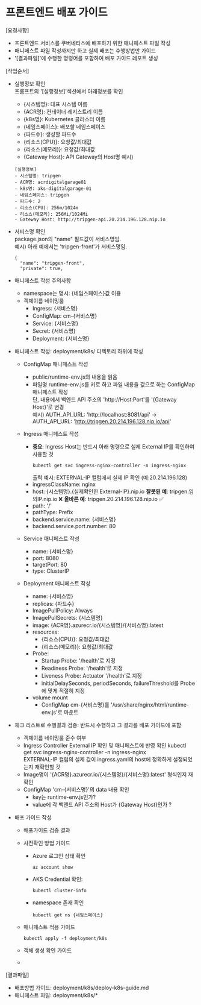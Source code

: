 # 프론트엔드 배포 가이드

[요청사항]  
- 프론트엔드 서비스를 쿠버네티스에 배포하기 위한 매니페스트 파일 작성 
- 매니페스트 파일 작성까지만 하고 실제 배포는 수행방법만 가이드  
- '[결과파일]'에 수행한 명령어를 포함하여 배포 가이드 레포트 생성 

[작업순서]
- 실행정보 확인   
  프롬프트의 '[실행정보]'섹션에서 아래정보를 확인  
  - {시스템명}: 대표 시스템 이름 
  - {ACR명}: 컨테이너 레지스트리 이름 
  - {k8s명}: Kubernetes 클러스터 이름  
  - {네임스페이스}: 배포할 네임스페이스 
  - {파드수}: 생성할 파드수 
  - {리소스(CPU)}: 요청값/최대값
  - {리소스(메모리)}: 요청값/최대값
  - {Gateway Host}: API Gateway의 Host명 
  예시)
  ```
  [실행정보]
  - 시스템명: tripgen
  - ACR명: acrdigitalgarage01
  - k8s명: aks-digitalgarage-01
  - 네임스페이스: tripgen
  - 파드수: 2
  - 리소스(CPU): 256m/1024m
  - 리소스(메모리): 256Mi/1024Mi
  - Gateway Host: http://tripgen-api.20.214.196.128.nip.io
  ``` 
  
- 서비스명 확인   
  package.json의 "name" 필드값이 서비스명임.  
  예시) 아래 예에서는 'tripgen-front'가 서비스명임.  
  ```
  {
    "name": "tripgen-front",
    "private": true,
  ```

- 매니페스트 작성 주의사항
  - namespace는 명시: {네임스페이스}값 이용
  - 객체이름 네이밍룰
    - Ingress: {서비스명}
    - ConfigMap: cm-{서비스명}
    - Service: {서비스명}
    - Secret: {서비스명}
    - Deployment: {서비스명}
    
- 매니페스트 작성: deployment/k8s/ 디렉토리 하위에 작성  
  - ConfigMap 매니페스트 작성   
    - public/runtime-env.js의 내용을 읽음
    - 파일명 runtime-env.js를 키로 하고 파일 내용을 값으로 하는 ConfigMap 매니페스트 작성  
      단, 내용에서 백엔드 API 주소의 'http://Host:Port'를 '{Gateway Host}'로 변경         
      예시) 
      AUTH_API_URL: 'http://localhost:8081/api' 
      -> AUTH_API_URL: 'http://tripgen.20.214.196.128.nip.io/api'

  - Ingress 매니페스트 작성
    - **중요**: Ingress Host는 반드시 아래 명령으로 실제 External IP를 확인하여 사용할 것
      ```  
      kubectl get svc ingress-nginx-controller -n ingress-nginx   
      ```     
      출력 예시: EXTERNAL-IP 컬럼에서 실제 IP 확인 (예:20.214.196.128)
    - ingressClassName: nginx
    - host: {시스템명}.{실제확인한 External-IP}.nip.io
      **잘못된 예**: tripgen.임의IP.nip.io ❌
      **올바른 예**: tripgen.20.214.196.128.nip.io ✅
    - path: '/'
    - pathType: Prefix
    - backend.service.name: {서비스명}
    - backend.service.port.number: 80    

  - Service 매니페스트 작성  
    - name: {서비스명}
    - port: 8080
    - targetPort: 80  
    - type: ClusterIP
  
  - Deployment 매니페스트 작성  
    - name: {서비스명}
    - replicas: {파드수}
    - ImagePullPolicy: Always
    - ImagePullSecrets: {시스템명}
    - image: {ACR명}.azurecr.io/{시스템명}/{서비스명}:latest 
    - resources: 
      - {리소스(CPU)}: 요청값/최대값
      - {리소스(메모리)}: 요청값/최대값
    - Probe:   
      - Startup Probe: '/health'로 지정
      - Readiness Probe: '/health'로 지정  
      - Liveness Probe: Actuator '/health'로 지정 
      - initialDelaySeconds, periodSeconds, failureThreshold를 Probe에 맞게 적절히 지정 
    - volume mount
      - ConfigMap cm-{서비스명}를 '/usr/share/nginx/html/runtime-env.js'로 마운트   
      
- 체크 리스트로 수행결과 검증: 반드시 수행하고 그 결과를 배포 가이드에 포함 
  - 객체이름 네이밍룰 준수 여부
  - Ingress Controller External IP 확인 및 매니페스트에 반영 확인
    kubectl get svc ingress-nginx-controller -n ingress-nginx        
    EXTERNAL-IP 컬럼의 실제 값이 ingress.yaml의 host에 정확하게 설정되었는지 재확인할 것 
  - Image명이 '{ACR명}.azurecr.io/{시스템명}/{서비스명}:latest' 형식인지 재확인 
  - ConfigMap 'cm-{서비스명}'의 data 내용 확인 
    - key는 runtime-env.js인가?
    - value에 각 백엔드 API 주소의 Host가 {Gateway Host}인가 ?
  
- 배포 가이드 작성
  - 배포가이드 검증 결과
  - 사전확인 방법 가이드 
    - Azure 로그인 상태 확인
      ```
      az account show
      ```
    - AKS Credential 확인: 
      ```
      kubectl cluster-info  
      ``` 
    - namespace 존재 확인   
      ```
      kubectl get ns {네임스페이스}  
      ``` 
  - 매니페스트 적용 가이드
    ```
    kubectl apply -f deployment/k8s
    ``` 
  - 객체 생성 확인 가이드

  - 
[결과파일]
- 배포방법 가이드: deployment/k8s/deploy-k8s-guide.md
- 매니페스트 파일: deployment/k8s/*

